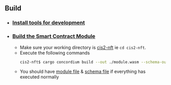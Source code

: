## Build

- ### [Install tools for development](https://developer.concordium.software/en/mainnet/smart-contracts/guides/setup-tools.html#setup-tools)
- ### [Build the Smart Contract Module](https://developer.concordium.software/en/mainnet/smart-contracts/guides/compile-module.html)
  - Make sure your working directory is [cis2-nft](./) ie `cd cis2-nft`.
  - Execute the following commands
    ```bash
    cis2-nft$ cargo concordium build --out ./module.wasm --schema-out ./schema.bin
    ```
  - You should have [module file](./module.wasm) & [schema file](./schema.bin) if everything has executed normally
